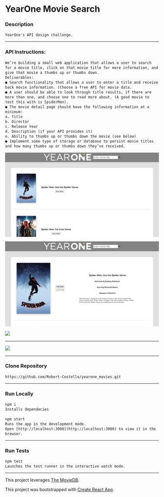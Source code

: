 # YearOne Movie Search

### Description

    YearOne's API design challenge.

---

### API Instructions:

    We’re building a small web application that allows a user to search for a movie title, click on that movie title for more information, and give that movie a thumbs up or thumbs down.
    Deliverables:
    ● Search functionality that allows a user to enter a title and receive back movie information. (Choose a free API for movie data.
    ● A user should be able to look through title results, if there are more than one, and choose one to read more about. (A good movie to test this with is SpiderMan).
    ● The movie detail page should have the following information at a minimum:
    a. Title
    b. Director
    c. Release Year
    d. Description (if your API provides it)
    e. Ability to thumbs up or thumbs down the movie (see below)
    ● Implement some type of storage or database to persist movie titles and how many thumbs up or thumbs down they’ve received.

<img src="src/YearOne-Movies_1.png"
     alt="Markdown Monster icon"
     style="float: left; margin-bottom: 15px;" />

---

<img src="src/YearOne-Movies_2.png"
     alt="Markdown Monster icon"
     style="float: left; margin-bottom: 15px;" />
     
---

![](src/YearOne-Movies_4.gif)

---

![](src/YearOne-Movies_3.gif)

---

### Clone Repository

    https://github.com/Robert-Costello/yearone_movies.git

---

### Run Locally

    npm i
    Installs dependecies

    npm start
    Runs the app in the development mode.
    Open [http://localhost:3000](http://localhost:3000) to view it in the browser.

---

### Run Tests

    npm test
    Launches the test runner in the interactive watch mode.

---

This project leverages [The MovieDB](https://www.themoviedb.org/).

This project was bootstrapped with [Create React App](https://github.com/facebook/create-react-app).
